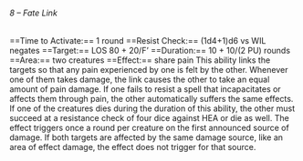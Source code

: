 ###### 8 – Fate Link
==Time to Activate:== 1 round
==Resist Check:== (1d4+1)d6 vs WIL negates
==Target:== LOS 80 + 20/F’
==Duration:== 10 + 10/(2 PU) rounds
==Area:== two creatures
==Effect:== share pain
This ability links the targets so that any pain experienced by one is felt by the other. Whenever one of them takes damage, the link causes the other to take an equal amount of pain damage. If one fails to resist a spell that incapacitates or affects them through pain, the other automatically suffers the same effects. If one of the creatures dies during the duration of this ability, the other must succeed at a resistance check of four dice against HEA or die as well. The effect triggers once a round per creature on the first announced source of damage. If both targets are affected by the same damage source, like an area of effect damage, the effect does not trigger for that source.
